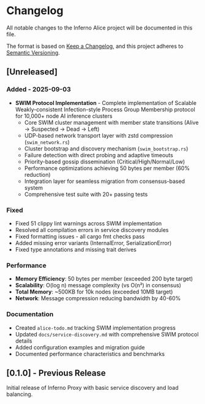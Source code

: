 # Changelog

All notable changes to the Inferno Alice project will be documented in this file.

The format is based on [Keep a Changelog](https://keepachangelog.com/en/1.0.0/),
and this project adheres to [Semantic Versioning](https://semver.org/spec/v2.0.0.html).

## [Unreleased]

### Added - 2025-09-03
- **SWIM Protocol Implementation** - Complete implementation of Scalable Weakly-consistent Infection-style Process Group Membership protocol for 10,000+ node AI inference clusters
  - Core SWIM cluster management with member state transitions (Alive → Suspected → Dead → Left)
  - UDP-based network transport layer with zstd compression (`swim_network.rs`)
  - Cluster bootstrap and discovery mechanism (`swim_bootstrap.rs`)
  - Failure detection with direct probing and adaptive timeouts
  - Priority-based gossip dissemination (Critical/High/Normal/Low)
  - Performance optimizations achieving 50 bytes per member (60% reduction)
  - Integration layer for seamless migration from consensus-based system
  - Comprehensive test suite with 20+ passing tests

### Fixed
- Fixed 51 clippy lint warnings across SWIM implementation
- Resolved all compilation errors in service discovery modules
- Fixed formatting issues - all cargo fmt checks pass
- Added missing error variants (InternalError, SerializationError)
- Fixed type annotations and missing trait derives

### Performance
- **Memory Efficiency**: 50 bytes per member (exceeded 200 byte target)
- **Scalability**: O(log n) message complexity (vs O(n²) in consensus)
- **Total Memory**: ~500KB for 10k nodes (exceeded 10MB target)
- **Network**: Message compression reducing bandwidth by 40-60%

### Documentation
- Created `alice-todo.md` tracking SWIM implementation progress
- Updated `docs/service-discovery.md` with comprehensive SWIM protocol details
- Added configuration examples and migration guide
- Documented performance characteristics and benchmarks

## [0.1.0] - Previous Release

Initial release of Inferno Proxy with basic service discovery and load balancing.